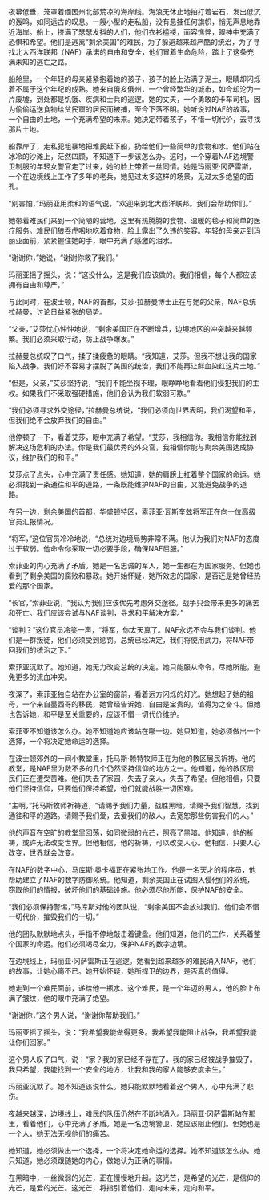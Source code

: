 夜幕低垂，笼罩着缅因州北部荒凉的海岸线。海浪无休止地拍打着岩石，发出低沉的轰鸣，如同远古的叹息。一艘小型的走私船，没有悬挂任何旗帜，悄无声息地靠近海岸。船上，挤满了瑟瑟发抖的人们，他们衣衫褴褛，面容憔悴，眼神中充满了恐惧和希望。他们是逃离“剩余美国”的难民，为了躲避越来越严酷的统治，为了寻找北大西洋联邦（NAF）承诺的自由和安全，他们冒着生命危险，踏上了这条充满未知的逃亡之路。

船舱里，一个年轻的母亲紧紧抱着她的孩子，孩子的脸上沾满了泥土，眼睛却闪烁着不属于这个年纪的成熟。她来自俄亥俄州，一个曾经繁华的城市，如今却沦为一片废墟，到处都是饥饿、疾病和士兵的巡逻。她的丈夫，一个勇敢的卡车司机，因为偷偷运送食物给贫民窟的居民而被捕，至今下落不明。她听说过NAF的故事，一个自由的土地，一个充满希望的未来。她决定带着孩子，不惜一切代价，去寻找那片土地。

船靠岸了，走私犯粗暴地把难民赶下船，扔给他们一些简单的食物和水。他们站在冰冷的沙滩上，茫然四顾，不知道下一步该怎么办。这时，一个穿着NAF边境警卫制服的年轻女警官走了过来，她的脸上带着一丝同情。她是玛丽亚·冈萨雷斯，一个在边境线上工作了多年的老兵，她见过太多这样的场景，见过太多绝望的面孔。

“别害怕，”玛丽亚用柔和的语气说，“欢迎来到北大西洋联邦。我们会帮助你们。”

她带着难民们来到一个简陋的营地，这里有热腾腾的食物、温暖的毯子和简单的医疗服务。难民们狼吞虎咽地吃着食物，脸上露出了久违的笑容。年轻的母亲走到玛丽亚面前，紧紧握住她的手，眼中充满了感激的泪水。

“谢谢你，”她说，“谢谢你救了我们。”

玛丽亚摇了摇头，说：“这没什么，这是我们应该做的。我们相信，每个人都应该拥有自由和尊严。”

与此同时，在波士顿，NAF的首都，艾莎·拉赫曼博士正在与她的父亲，NAF总统拉赫曼，讨论日益紧张的局势。

“父亲，”艾莎忧心忡忡地说，“剩余美国正在不断增兵，边境地区的冲突越来越频繁。我们必须采取行动，防止战争爆发。”

拉赫曼总统叹了口气，揉了揉疲惫的眼睛。“我知道，艾莎。但我不想让我的国家陷入战争。我们好不容易才摆脱了美国的统治，我们不能再让鲜血染红这片土地。”

“但是，父亲，”艾莎坚持说，“我们不能坐视不理，眼睁睁地看着他们侵犯我们的主权。如果我们不采取强硬措施，他们会认为我们软弱可欺。”

“我们必须寻求外交途径，”拉赫曼总统说，“我们必须向世界表明，我们渴望和平，但我们绝不会放弃我们的自由。”

他停顿了一下，看着艾莎，眼中充满了希望。“艾莎，我相信你。我相信你能找到解决这场危机的办法。你是我们最优秀的外交官，我相信你能与剩余美国达成协议，维护我们的和平。”

艾莎点了点头，心中充满了责任感。她知道，她的肩膀上扛着整个国家的命运。她必须找到一条通往和平的道路，一条既能维护NAF的自由，又能避免战争的道路。

在另一边，剩余美国的首都，华盛顿特区，索菲亚·瓦斯奎兹将军正在向一位高级官员汇报情况。

“将军，”这位官员冷冷地说，“总统对边境局势非常不满。他认为我们对NAF的态度过于软弱。他命令你采取一切必要手段，确保NAF屈服。”

索菲亚的内心充满了矛盾。她是一名忠诚的军人，她一生都在为国家服务。但她也看到了剩余美国的腐败和暴政。她开始怀疑，她所效忠的国家，是否还是她曾经热爱的那个国家。

“长官，”索菲亚说，“我认为我们应该优先考虑外交途径。战争只会带来更多的痛苦和死亡。我们应该尝试与NAF谈判，寻求和平解决方案。”

“谈判？”这位官员冷笑一声，“将军，你太天真了。NAF永远不会与我们谈判。他们是一群叛徒，他们必须受到惩罚。总统已经决定，我们将使用武力，将NAF带回我们的统治之下。”

索菲亚沉默了。她知道，她无力改变总统的决定。她只能服从命令，尽她所能，避免更多的流血冲突。

夜深了，索菲亚独自站在办公室的窗前，看着远方闪烁的灯光。她想起了她的祖母，一个来自墨西哥的移民，她曾经告诉她，自由是宝贵的，值得为之奋斗。但她也告诉她，和平是至关重要的，应该不惜一切代价维护。

索菲亚不知道该怎么办。她不知道她应该站在哪一边。她只知道，她必须做出一个选择，一个将决定她命运的选择。

在波士顿郊外的一间小教堂里，托马斯·赖特牧师正在为他的教区居民祈祷。他的教堂，是NAF里为数不多的几个仍然坚持信仰的地方之一。他知道，他的教区居民们正在遭受苦难。他们失去了家园，失去了亲人，失去了希望。但他相信，只要他们坚持信仰，只要他们保持希望，他们就能战胜一切困难。

“主啊，”托马斯牧师祈祷道，“请赐予我们力量，战胜黑暗。请赐予我们智慧，找到通往和平的道路。请赐予我们爱，去爱我们的敌人，去宽恕那些伤害我们的人。”

他的声音在空旷的教堂里回荡，如同微弱的光芒，照亮了黑暗。他知道，他的祈祷，或许无法改变世界。但他相信，他的祈祷，可以改变人心。他相信，只要人心改变，世界就会改变。

在NAF的数字中心，马库斯·奥卡福正在紧张地工作。他是一名天才的程序员，他帮助建立了NAF的数字防御系统。他知道，剩余美国正在试图入侵他们的系统，窃取他们的情报，破坏他们的基础设施。他必须尽他所能，保护NAF的安全。

“我们必须保持警惕，”马库斯对他的团队说，“剩余美国不会放过我们。他们会不惜一切代价，摧毁我们的一切。”

他的团队默默地点头，手指不停地敲击着键盘。他们知道，他们的工作，关系着整个国家的命运。他们必须竭尽全力，保护NAF的数字边境。

在边境线上，玛丽亚·冈萨雷斯正在巡逻。她看到越来越多的难民涌入NAF，他们的故事，让她心痛不已。她开始怀疑，她所捍卫的边界，是否真的值得。

她走到一个难民面前，递给他一瓶水。这个难民，是一个年迈的男人，他的脸上布满了皱纹，他的眼中充满了绝望。

“谢谢你，”这个男人说，“谢谢你帮助我们。”

玛丽亚摇了摇头，说：“我希望我能做得更多。我希望我能阻止战争，我希望我能让你们回家。”

这个男人叹了口气，说：“家？我的家已经不存在了。我的家已经被战争摧毁了。我只希望，我能找到一个安全的地方，让我和我的家人能够安度余生。”

玛丽亚沉默了。她不知道该说什么。她只能默默地看着这个男人，心中充满了悲伤。

夜越来越深，边境线上，难民的队伍仍然在不断地涌入。玛丽亚·冈萨雷斯站在那里，看着他们，心中充满了矛盾。她是一名边境警卫，她应该阻止他们。但她也是一个人，她无法无视他们的痛苦。

她知道，她必须做出一个选择，一个将决定她命运的选择。她不知道该怎么办。她只知道，她必须跟随她的内心，做她认为正确的事情。

在黑暗中，一丝微弱的光芒，正在慢慢地升起。这光芒，是希望的光芒，是信仰的光芒，是爱的光芒。这光芒，将指引着他们，走向未来，走向和平。